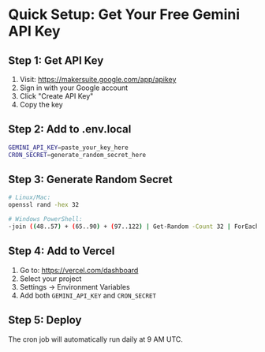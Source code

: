 # Quick Setup: Get Your Free Gemini API Key

## Step 1: Get API Key

1. Visit: https://makersuite.google.com/app/apikey
2. Sign in with your Google account
3. Click "Create API Key"
4. Copy the key

## Step 2: Add to .env.local

```bash
GEMINI_API_KEY=paste_your_key_here
CRON_SECRET=generate_random_secret_here
```

## Step 3: Generate Random Secret

```bash
# Linux/Mac:
openssl rand -hex 32

# Windows PowerShell:
-join ((48..57) + (65..90) + (97..122) | Get-Random -Count 32 | ForEach-Object {[char]$_})
```

## Step 4: Add to Vercel

1. Go to: https://vercel.com/dashboard
2. Select your project
3. Settings → Environment Variables
4. Add both `GEMINI_API_KEY` and `CRON_SECRET`

## Step 5: Deploy

The cron job will automatically run daily at 9 AM UTC.

